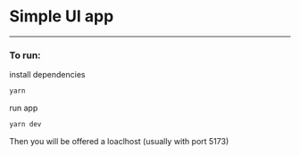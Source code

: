 # Simple UI app
---

### To run:
install dependencies
```bash
yarn
```
run app
```bash
yarn dev
```

Then you will be offered a loaclhost (usually with port 5173)